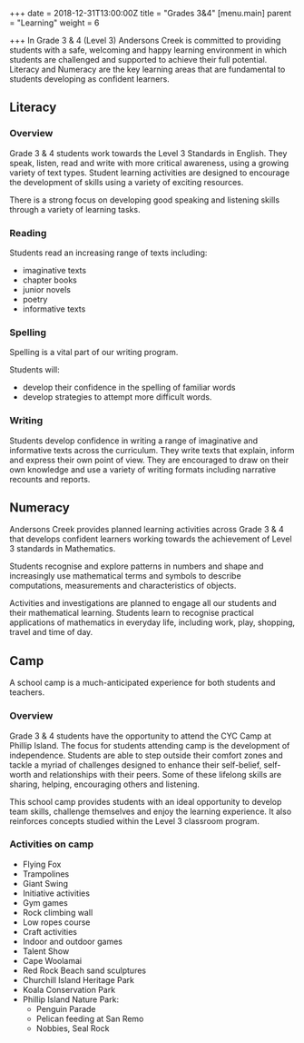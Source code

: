+++
date = 2018-12-31T13:00:00Z
title = "Grades 3&4"
[menu.main]
parent = "Learning"
weight = 6

+++
In Grade 3 & 4 (Level 3) Andersons Creek is committed to providing students with a safe, welcoming and happy learning environment in which students are challenged and supported to achieve their full potential. Literacy and Numeracy are the key learning areas that are fundamental to students developing as confident learners.

## Literacy

### Overview

Grade 3 & 4 students work towards the Level 3 Standards in English. They speak, listen, read and write with more critical awareness, using a growing variety of text types. Student learning activities are designed to encourage the development of skills using a variety of exciting resources.

There is a strong focus on developing good speaking and listening skills through a variety of learning tasks.

### Reading

Students read an increasing range of texts including:

* imaginative texts
* chapter books
* junior novels
* poetry
* informative texts

### Spelling

Spelling is a vital part of our writing program.

Students will:

* develop their confidence in the spelling of familiar words
* develop strategies to attempt more difficult words.

### Writing

Students develop confidence in writing a range of imaginative and informative texts across the curriculum. They write texts that explain, inform and express their own point of view. They are encouraged to draw on their own knowledge and use a variety of writing formats including narrative recounts and reports.

## Numeracy

Andersons Creek provides planned learning activities across Grade 3 & 4 that develops confident learners working towards the achievement of Level 3 standards in Mathematics.

Students recognise and explore patterns in numbers and shape and increasingly use mathematical terms and symbols to describe computations, measurements and characteristics of objects.

Activities and investigations are planned to engage all our students and their mathematical learning. Students learn to recognise practical applications of mathematics in everyday life, including work, play, shopping, travel and time of day.

## Camp

A school camp is a much-anticipated experience for both students and teachers.

### Overview

Grade 3 & 4 students have the opportunity to attend the CYC Camp at Phillip Island. The focus for students attending camp is the development of independence. Students are able to step outside their comfort zones and tackle a myriad of challenges designed to enhance their self-belief, self-worth and relationships with their peers. Some of these lifelong skills are sharing, helping, encouraging others and listening.

This school camp provides students with an ideal opportunity to develop team skills, challenge themselves and enjoy the learning experience. It also reinforces concepts studied within the Level 3 classroom program.

### Activities on camp

* Flying Fox
* Trampolines
* Giant Swing
* Initiative activities
* Gym games
* Rock climbing wall
* Low ropes course
* Craft activities
* Indoor and outdoor games
* Talent Show
* Cape Woolamai
* Red Rock Beach sand sculptures
* Churchill Island Heritage Park
* Koala Conservation Park
* Phillip Island Nature Park:
  * Penguin Parade
  * Pelican feeding at San Remo
  * Nobbies, Seal Rock